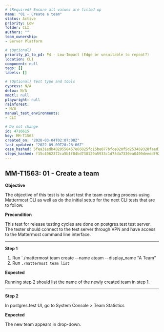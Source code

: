 ```yaml
---
# (Required) Ensure all values are filled up
name: "01 - Create a team"
status: Active
priority: Low
folder: CLI
authors: ""
team_ownership: 
- Server Platform

# (Optional)
priority_p1_to_p4: P4 - Low-Impact (Edge or unsuitable to repeat?)
location: CLI
component: null
tags: []
labels: []

# (Optional) Test type and tools
cypress: N/A
detox: N/A
mmctl: null
playwright: null
rainforest: 
- N/A
manual_test_environments: 
- CLI

# Do not change
id: 4716615
key: MM-T1563
created_on: "2020-03-04T02:07:08Z"
last_updated: "2022-09-09T20:28:06Z"
case_hashed: 5fea31edb4029558457e66825fc15be077bfce020f5d253469328faed1a59c9b352a978a980d68d9b028129a7dfabc7e
steps_hashed: f15c4062372ca5b1f84bd730129a5933c1d73da7330ea0409deeddf92b65b2b5ab989e239e054a218423a98a512fa3f2
---
```


<!-- (Auto-generated) Based on frontmatter's "key" and "name" -->

## MM-T1563: 01 - Create a team

**Objective**

The objective of this test is to start test the team creating process using Mattermost CLI as well as do the initial setup for the next CLI tests that are to follow.

**Precondition**

This test for release testing cycles are done on postgres.test test server. The tester should connect to the test server through VPN and have access to the Mattermost command line interface.

---

**Step 1**

1. Run \`./mattermost team create --name ateam --display\_name "A Team"
2. Run `./mattermost team list`

**Expected**

Running step 2 should list the name of the newly created team in step 1.

---

**Step 2**

In postgres.test UI, go to System Console > Team Statistics

**Expected**

The new team appears in drop-down.
